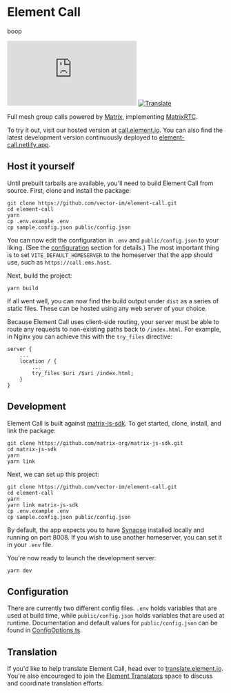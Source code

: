 # Element Call

boop

[![Chat](https://img.shields.io/matrix/webrtc:matrix.org)](https://matrix.to/#/#webrtc:matrix.org)
[![Translate](https://translate.element.io/widgets/element-call/-/element-call/svg-badge.svg)](https://translate.element.io/engage/element-call/)

Full mesh group calls powered by [Matrix](https://matrix.org), implementing [MatrixRTC](https://github.com/matrix-org/matrix-spec-proposals/blob/matthew/group-voip/proposals/3401-group-voip.md).

To try it out, visit our hosted version at [call.element.io](https://call.element.io). You can also find the latest development version continuously deployed to [element-call.netlify.app](https://element-call.netlify.app).

## Host it yourself

Until prebuilt tarballs are available, you'll need to build Element Call from source. First, clone and install the package:

```
git clone https://github.com/vector-im/element-call.git
cd element-call
yarn
cp .env.example .env
cp sample.config.json public/config.json
```

You can now edit the configuration in `.env` and `public/config.json` to your liking. (See the [configuration](#Configuration) section for details.) The most important thing is to set `VITE_DEFAULT_HOMESERVER` to the homeserver that the app should use, such as `https://call.ems.host`.

Next, build the project:

```
yarn build
```

If all went well, you can now find the build output under `dist` as a series of static files. These can be hosted using any web server of your choice.

Because Element Call uses client-side routing, your server must be able to route any requests to non-existing paths back to `/index.html`. For example, in Nginx you can achieve this with the `try_files` directive:

```
server {
    ...
    location / {
        ...
        try_files $uri /$uri /index.html;
    }
}
```

## Development

Element Call is built against [matrix-js-sdk](https://github.com/matrix-org/matrix-js-sdk/pull/2553). To get started, clone, install, and link the package:

```
git clone https://github.com/matrix-org/matrix-js-sdk.git
cd matrix-js-sdk
yarn
yarn link
```

Next, we can set up this project:

```
git clone https://github.com/vector-im/element-call.git
cd element-call
yarn
yarn link matrix-js-sdk
cp .env.example .env
cp sample.config.json public/config.json
```

By default, the app expects you to have [Synapse](https://matrix-org.github.io/synapse/latest/setup/installation.html) installed locally and running on port 8008. If you wish to use another homeserver, you can set it in your `.env` file.

You're now ready to launch the development server:

```
yarn dev
```

## Configuration

There are currently two different config files. `.env` holds variables that are used at build time, while `public/config.json` holds variables that are used at runtime. Documentation and default values for `public/config.json` can be found in [ConfigOptions.ts](src/config/ConfigOptions.ts).

## Translation

If you'd like to help translate Element Call, head over to [translate.element.io](https://translate.element.io/engage/element-call/). You're also encouraged to join the [Element Translators](https://matrix.to/#/#translators:element.io) space to discuss and coordinate translation efforts.
